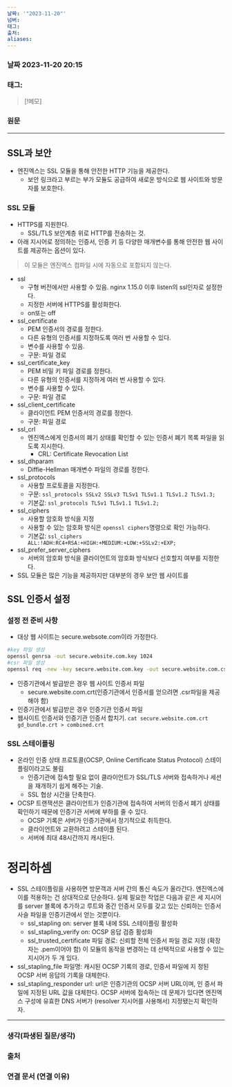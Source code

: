 ```yaml
---
날짜: '"2023-11-20"'
넘버: 
태그: 
출처: 
aliases:
---
```

### 날짜  2023-11-20 20:15

### 태그:

>[!메모]
>

### 원문
---
## SSL과 보안
- 엔진엑스는 SSL 모듈을 통해 안전한 HTTP 기능을 제공한다.
	- 보안 링크라고 부르는 부가 모듈도 공급하여 새로운 방식으로 웹 사이트와 방문자를 보호한다.
### SSL 모듈
- HTTPS를 지원한다.
	- SSL/TLS 보안계층 위로 HTTP를 전송하는 것.
- 아래 지시어로 정의하는 인증서, 인증 키 등 다양한 매개변수를 통해 안전한 웹 사이트를 제공하는 옵션이 있다.
> 이 모듈은 엔진엑스 컴파일 시에 자동으로 포함되지 않는다.

- ssl
	- 구형 버전에서만 사용할 수 있음. nginx 1.15.0 이후 listen의 ssl인자로 설정한다.
	- 지정한 서버에 HTTPS를 활성화한다.
	- on또는 off
- ssl_certificate
	- PEM 인증서의 경로를 정한다. 
	- 다른 유형의 인증서를 지정하도록 여러 번 사용할 수 있다. 
	- 변수를 사용할 수 있음.
	- 구문: 파일 경로
- ssl_certificate_key
	- PEM 비밀 키 파일 경로를 정한다.
	- 다른 유형의 인증서를 지정하게 여러 번 사용할 수 있다.
	- 변수를 사용할 수 있다.
	- 구문: 파일 경로
- ssl_client_certificate
	- 클라이언트 PEM 인증서의 경로를 정한다.
	- 구문: 파일 경로
- ssl_crl
	- 엔진엑스에게 인증서의 폐기 상태를 확인할 수 있는 인증서 폐기 목록 파일을 읽도록 지시한다.
		- CRL: Certificate Revocation List
- ssl_dhparam
	- Diffie-Hellman 매개변수 파일의 경로를 정한다.
- ssl_protocols
	- 사용할 프로토콜을 지정한다.
	- 구문: `ssl_protocols SSLv2 SSLv3 TLSv1 TLSv1.1 TLSv1.2 TLSv1.3;`
	- 기본값: `ssl_protocols TLSv1 TLSv1.1 TLSv1.2;` 
- ssl_ciphers
	- 사용할 암호화 방식을 지정
	- 사용할 수 있는 암호화 방식은 `openssl ciphers`명령으로 확인 가능하다.
	- 기본값: `ssl_ciphers ALL:!ADH:RC4+RSA:+HIGH:+MEDIUM:+LOW:+SSLv2:+EXP;`
- ssl_prefer_server_ciphers
	- 서버의 암호화 방식을 클라이언트의 암호화 방식보다 선호할지 여부를 지정한다.
- SSL 모듈은 많은 기능을 제공하지만 대부분의 경우 보안 웹 사이트를 
## SSL 인증서 설정
### 설정 전 준비 사항
- 대상 웹 사이트는 secure.websote.com이라 가정한다.
```bash
#key 파일 생성
openssl genrsa -out secure.website.com.key 1024 
#csr 파일 생성
openssl req -new -key secure.website.com.key -out secure.website.com.csr
```
- 인증기관에서 발급받은 경우 웹 사이트 인증서 파일
	- secure.website.com.crt(인증기관에서 인증서를 얻으려면 .csr파일을 제공해야 함)
- 인증기관에서 발급받은 경우 인증기관 인증서 파일
- 웹사이트 인증서와 인증기관 인증서 합치기.
	`cat secure.website.com.crt gd_bundle.crt > combined.crt`
### SSL 스테이플링
- 온라인 인증 상태 프로토콜(OCSP, Online Certificate Status Protocol) 스테이플링이라고도 불림
	- 인증기관에 접속할 필요 없이 클라이언트가 SSL/TLS 서버와 접속하거나 세션을 재개하기 쉽게 해주는 기술.
	- SSL 협상 시간을 단축한다.
- OCSP 트랜잭션은 클라이언트가 인증기관에 접속하여 서버의 인증서 폐기 상태를 확인하기 때문에 인증기관 서버에 부하를 줄 수 있다.
	- OCSP 기록은 서버가 인증기관에서 정기적으로 취득한다.
	- 클라이언트와 교환하려고 스테이플 된다.
	- 서버에 최대 48시간까지 캐시된다.
# 정리하셈
- SSL 스테이플링을 사용하면 방문객과 서버 간의 통신 속도가 올라간다. 엔진엑스에 이를 적용하는 건 상대적으로 단순하다. 실제 필요한 작업은 다음과 같은 세 지시어 를 server 블록에 추가하고 루트와 중간 인증서 모두를 갖고 있는 신뢰하는 인증서 사슬 파일을 인증기관에서 얻는 것뿐이다.
	- ssl_stapling on: server 블록 내에 SSL 스테이플링 활성화
	- ssl_stapling_verify on: OCSP 응답 검증 활성화
	- ssl_trusted_certificate 파일 경로: 신뢰할 전체 인증서 파일 경로 지정 (확장자는 .pem이어야 함)
이 모듈의 동작을 변경하는 데 선택적으로 사용할 수 있는 지시어가 두 개 있다.
- ssl_stapling_file 파일명: 캐시된 OCSP 기록의 경로, 인증서 파일에 지 정된 OCSP 서버 응답의 기록을 대체한다.  
- ssl_stapling_responder url: url은 인증기관의 OCSP 서버 URL이며, 인 증서 파일에 지정된 URL 값을 대체한다.
OCSP 서버에 접속하는 데 문제가 있다면 엔진엑스 구성에 유효한 DNS 서버가 (resolver 지시어를 사용해서) 지정됐는지 확인하자.

---
### 생각(파생된 질문/생각)

### 출처

### 연결 문서 (연결 이유)
